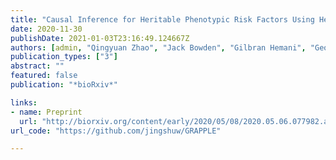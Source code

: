 ```yaml
---
title: "Causal Inference for Heritable Phenotypic Risk Factors Using Heterogeneous Genetic Instruments"
date: 2020-11-30
publishDate: 2021-01-03T23:16:49.124667Z
authors: [admin, "Qingyuan Zhao", "Jack Bowden", "Gilbran Hemani", "George Davey Smith", "Dylan S. Small", "Nancy R. Zhang"]
publication_types: ["3"]
abstract: ""
featured: false
publication: "*bioRxiv*"

links:
- name: Preprint
  url: "http://biorxiv.org/content/early/2020/05/08/2020.05.06.077982.abstract"
url_code: "https://github.com/jingshuw/GRAPPLE"

---
```


